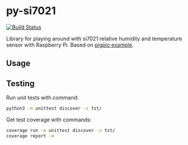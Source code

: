 # py-si7021
[![Build Status](https://travis-ci.org/kangasta/py-si7021.svg?branch=master)](https://travis-ci.org/kangasta/py-si7021)

Library for playing around with si7021 relative humidity and temperature sensor with Raspberry Pi. Based on [pigpio example](http://abyz.me.uk/rpi/pigpio/examples.html#Python_Si7021_py).

## Usage

## Testing

Run unit tests with command:

```bash
python3 -m unittest discover -s tst/
```

Get test coverage with commands:
```bash
coverage run -m unittest discover -s tst/
coverage report -m
```
